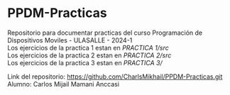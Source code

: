 # PPDM-Practicas
Repositorio para documentar practicas del curso Programación de Dispositivos Moviles - ULASALLE - 2024-1  
Los ejercicios de la practica 1 estan en *PRACTICA 1/src*  
Los ejercicios de la practica 2 estan en *PRACTICA 2/src*  
Los ejercicios de la practica 3 estan en *PRACTICA 3/*  

Link del repositorio: https://github.com/CharlsMikhail/PPDM-Practicas.git  
Alumno: Carlos Mijail Mamani Anccasi  
